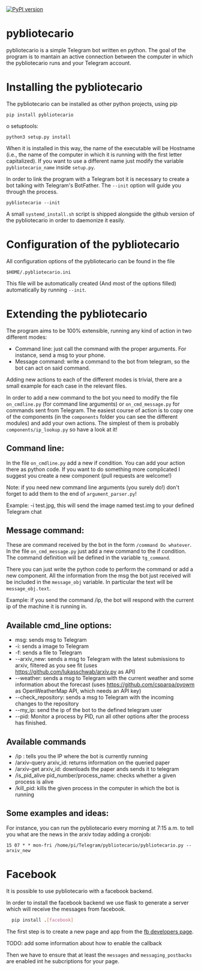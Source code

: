 [![PyPI version](https://badge.fury.io/py/pybliotecario.svg)](https://badge.fury.io/py/pybliotecario)

# pybliotecario

pybliotecario is a simple Telegram bot written en python.
The goal of the program is to mantain an active connection between the computer in which the pybliotecario runs
and your Telegram account.

# Installing the pybliotecario

The pybliotecario can be installed as other python projects, using pip

`pip install pybliotecario`

o setuptools:

`python3 setup.py install`

When it is installed in this way, the name of the executable will be Hostname (i.e., the name of the computer in which it is running with the first letter capitalized). If you want to use a different name just modify the variable `pybliotecario_name` inside `setup.py`.

In order to link the program with a Telegram bot it is necessary to create a bot talking with Telegram's BotFather. The `--init` option will guide you through the process.

`pybliotecario --init`

A small `systemd_install.sh` script is shipped alongside the github version of the pybliotecario in order to daemonize it easily.

# Configuration of the pybliotecario

All configuration options of the pybliotecario can be found in the file

`$HOME/.pybliotecario.ini`

This file will be automatically created (And most of the options filled) automatically by running `--init`.

# Extending the pybliotecario 

The program aims to be 100% extensible, running any kind of action in two different modes:

- Command line: just call the command with the proper arguments. For instance, send a msg to your phone.
- Message command: write a command to the bot from telegram, so the bot can act on said command.

Adding new actions to each of the different modes is trivial, there are a small example for each case in the relevant files.

In order to add a new command to the bot you need to modify the file `on_cmdline.py` (for command line arguments) or `on_cmd_message.py` for commands sent from Telegram. The easiest course of action is to copy one of the components (in the `components` folder you can see the different modules) and add your own actions. The simplest of them is probably `components/ip_lookup.py` so have a look at it!

## Command line:

In the file `on_cmdline.py` add a new if condition. You can add your action there as python code. If you want to do something more complicated I suggest you create a new component (pull requests are welcome!)

Note: if you need new command line arguments (you surely do!) don't forget to add them to the end of `argument_parser.py`!

Example: -i test.jpg, this will send the image named test.img to your defined Telegram chat

## Message command:

These are command received by the bot in the form `/command Do whatever`. In the file `on_cmd_message.py` just add a new command to the if condition. The command definition will be defined in the variable `tg_command`.

There you can just write the python code to perform the command or add a new component. All the information from the msg the bot just received will be included in the `message_obj` variable. In particular the text will be `message_obj.text`.

Example: if you send the command /ip, the bot will respond with the current ip of the machine it is running in.

## Available cmd_line options:
- msg: sends msg to Telegram
- -i: sends a image to Telegram
- -f: sends a file to Telegram
- --arxiv_new: sends a msg to Telegram with the latest submissions to arxiv, filtered as you see fit (uses https://github.com/lukasschwab/arxiv.py as API)
- --weather: sends a msg to Telegram with the current weather and some information about the forecast (uses https://github.com/csparpa/pyowm as OpenWeatherMap API, which needs an API key)
- --check_repository: sends a msg to Telegram with the incoming changes to the repository
- --my_ip: send the ip of the bot to the defined telegram user
- --pid: Monitor a process by PID, run all other options after the process has finished.

## Available commands
- /ip : tells you the IP where the bot is currently running
- /arxiv-query arxiv_id: returns information on the queried paper
- /arxiv-get arxiv_id: downloads the paper ands sends it to telegram
- /is_pid_alive pid_number/process_name: checks whether a given process is alive 
- /kill_pid: kills the given process in the computer in which the bot is running

## Some examples and ideas:
For instance, you can run the pybliotecario every morning at 7:15 a.m. to tell you what are the news in the arxiv today adding a cronjob:

    15 07 * * mon-fri /home/pi/Telegram/pybliotecario/pybliotecario.py --arxiv_new

# Facebook
It is possible to use pybliotecario with a facebook backend.

In order to install the facebook backend we use flask to generate a server which will receive the messages
from facebook.

```bash
  pip install .[facebook]
```

The first step is to create a new page and app from the [fb developers page](https://developers.facebook.com).

TODO: add some information about how to enable the callback

Then we have to ensure that at least the ``messages`` and ``messaging_postbacks`` are enabled int he subcriptions for your page.
